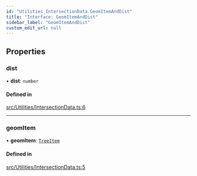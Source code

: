 ```yaml
---
id: "Utilities_IntersectionData.GeomItemAndDist"
title: "Interface: GeomItemAndDist"
sidebar_label: "GeomItemAndDist"
custom_edit_url: null
---
```




## Properties

### dist

• **dist**: `number`

#### Defined in

[src/Utilities/IntersectionData.ts:6](https://github.com/ZeaInc/zea-engine/blob/d12d3e016/src/Utilities/IntersectionData.ts#L6)

___

### geomItem

• **geomItem**: [`TreeItem`](../SceneTree/SceneTree_TreeItem.TreeItem)

#### Defined in

[src/Utilities/IntersectionData.ts:5](https://github.com/ZeaInc/zea-engine/blob/d12d3e016/src/Utilities/IntersectionData.ts#L5)

